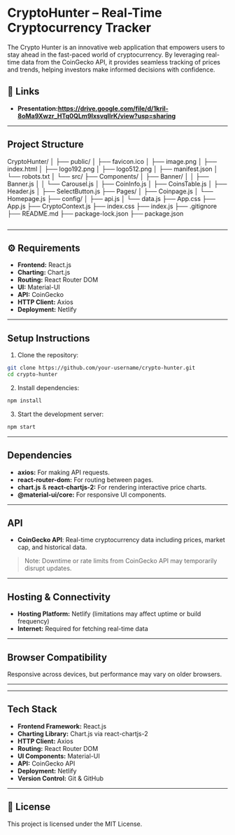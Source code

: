 
# CryptoHunter – Real-Time Cryptocurrency Tracker
The Crypto Hunter is an innovative web application that empowers users to stay ahead in the fast-paced world of cryptocurrency. By leveraging real-time data from the CoinGecko API, it provides seamless tracking of prices and trends, helping investors make informed decisions with confidence.

## 🔗 Links
- **Presentation:https://drive.google.com/file/d/1kril-8oMa9Xwzr_HTq0QLm9IxsvqIIrK/view?usp=sharing** 

---

## Project Structure

CryptoHunter/
│
├── public/
│   ├── favicon.ico
│   ├── image.png
│   ├── index.html
│   ├── logo192.png
│   ├── logo512.png
│   ├── manifest.json
│   └── robots.txt
│
└── src/
    ├── Components/
    │   ├── Banner/
    │   │   ├── Banner.js
    │   │   └── Carousel.js
    │   ├── CoinInfo.js
    │   ├── CoinsTable.js
    │   ├── Header.js
    │   ├── SelectButton.js
    ├── Pages/
    │   ├── Coinpage.js
    │   └── Homepage.js
    ├── config/
    │   ├── api.js
    │   └── data.js
    ├── App.css
    ├── App.js
    ├── CryptoContext.js
    ├── index.css
    ├── index.js
    ├── .gitignore
    ├── README.md
    ├── package-lock.json
    ├── package.json
```
```

---

## ⚙️ Requirements
- **Frontend:** React.js
- **Charting:** Chart.js
- **Routing:** React Router DOM
- **UI:** Material-UI
- **API:** CoinGecko
- **HTTP Client:** Axios
- **Deployment:** Netlify

---

## Setup Instructions
1. Clone the repository:
```bash
git clone https://github.com/your-username/crypto-hunter.git
cd crypto-hunter
```

2. Install dependencies:
```bash
npm install
```

3. Start the development server:
```bash
npm start
```

---

##  Dependencies
- **axios:** For making API requests.
- **react-router-dom:** For routing between pages.
- **chart.js** & **react-chartjs-2:** For rendering interactive price charts.
- **@material-ui/core:** For responsive UI components.

---

##  API
- **CoinGecko API**: Real-time cryptocurrency data including prices, market cap, and historical data.
> Note: Downtime or rate limits from CoinGecko API may temporarily disrupt updates.

---

##  Hosting & Connectivity
- **Hosting Platform:** Netlify (limitations may affect uptime or build frequency)
- **Internet:** Required for fetching real-time data

---

##  Browser Compatibility
Responsive across devices, but performance may vary on older browsers.

---

---

##  Tech Stack
- **Frontend Framework:** React.js
- **Charting Library:** Chart.js via react-chartjs-2
- **HTTP Client:** Axios
- **Routing:** React Router DOM
- **UI Components:** Material-UI
- **API:** CoinGecko API
- **Deployment:** Netlify
- **Version Control:** Git & GitHub

---

## 📄 License
This project is licensed under the MIT License.
